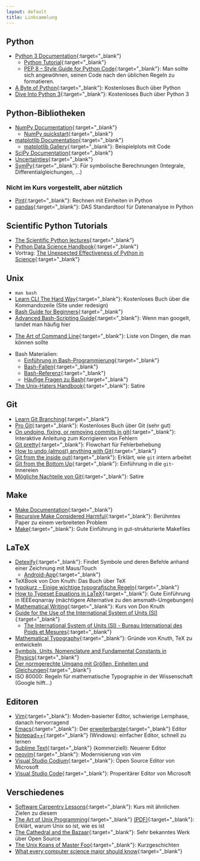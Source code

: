 ```yaml
---
layout: default
title: Linksammlung
---
```


## Python

- [Python 3 Documentation](https://docs.python.org/3/){:target="_blank"}
    - [Python Tutorial](https://docs.python.org/3/tutorial/index.html){:target="_blank"}
    - [PEP 8 – Style Guide for Python Code](https://www.python.org/dev/peps/pep-0008/){:target="_blank"}: Man sollte sich angewöhnen, seinen Code nach den üblichen Regeln zu formatieren.
- [A Byte of Python](http://www.swaroopch.com/notes/python/){:target="_blank"}: Kostenloses Buch über Python
- [Dive Into Python 3](http://www.diveintopython3.net/){:target="_blank"}: Kostenloses Buch über Python 3

## Python-Bibliotheken

- [NumPy Documentation](https://numpy.org/devdocs/user/){:target="_blank"}
    - [NumPy quickstart](https://numpy.org/devdocs/user/quickstart.html){:target="_blank"}
- [matplotlib Documentation](https://matplotlib.org/stable/users/index.html){:target="_blank"}
    - [matplotlib Gallery](https://matplotlib.org/stable/gallery/index.html){:target="_blank"}: Beispielplots mit Code
- [SciPy Documentation](https://scipy.github.io/devdocs/){:target="_blank"}
- [Uncertainties](https://pythonhosted.org/uncertainties/){:target="_blank"}
- [SymPy](http://sympy.org/en/index.html){:target="_blank"}: Für symbolische Berechnungen (Integrale, Differentialgleichungen, …)

### Nicht im Kurs vorgestellt, aber nützlich

- [Pint](https://pypi.python.org/pypi/Pint/){:target="_blank"}: Rechnen mit Einheiten in Python
- [pandas](http://pandas.pydata.org/){:target="_blank"}: DAS Standardtool für Datenanalyse in Python

## Scientific Python Tutorials

- [The Scientific Python lectures](https://github.com/jrjohansson/scientific-python-lectures){:target="_blank"}
- [Python Data Science Handbook](https://github.com/jakevdp/PythonDataScienceHandbook){:target="_blank"}
- Vortrag: [The Unexpected Effectiveness of Python in Science](https://www.youtube.com/watch?v=ZyjCqQEUa8o&t=10s){:target="_blank"}

## Unix

- `man bash`
- [Learn CLI The Hard Way](https://learncodethehardway.org/unix/){:target="_blank"}: Kostenloses Buch über die Kommandozeile (Site under redesign)
- [Bash Guide for Beginners](http://tldp.org/LDP/Bash-Beginners-Guide/html/index.html){:target="_blank"}
- [Advanced Bash-Scripting Guide](http://tldp.org/LDP/abs/html/index.html){:target="_blank"}: Wenn man googelt, landet man häufig hier
<!-- {Site seemss to not exist} - [To understand the command line…](http://geekblog.oneandoneis2.org/index.php/2012/09/30/to-understand-the-command-line){:target="_blank"}: Über die Logik der Shell -->
- [The Art of Command Line](https://github.com/jlevy/the-art-of-command-line){:target="_blank"}: Liste von Dingen, die man können sollte
<!-- {Subscription model} - [Learn Enough Command Line to Be Dangerous](http://www.learnenough.com/command-line){:target="_blank"}: Einführung in die Kommandozeile -->
- Bash Materialien:
    - [Einführung in Bash-Programmierung](http://mywiki.wooledge.org/BashGuide){:target="_blank"}
    - [Bash-Fallen](http://mywiki.wooledge.org/BashPitfalls){:target="_blank"}
    - [Bash-Referenz](http://mywiki.wooledge.org/BashSheet){:target="_blank"}
    - [Häufige Fragen zu Bash](http://mywiki.wooledge.org/BashFAQ){:target="_blank"}
- [The Unix-Haters Handbook](https://web.mit.edu/~simsong/www/ugh.pdf){:target="_blank"}: Satire

## Git

- [Learn Git Branching](http://learngitbranching.js.org/){:target="_blank"}
- [Pro Git](https://git-scm.com/book/en/v2){:target="_blank"}: Kostenloses Buch über Git (sehr gut)
- [On undoing, fixing, or removing commits in git](https://sethrobertson.github.io/GitFixUm/fixup.html){:target="_blank"}: Interaktive Anleitung zum Korrigieren von Fehlern
- [Git pretty](http://justinhileman.info/article/git-pretty/){:target="_blank"}: Flowchart für Fehlerbehebung
- [How to undo (almost) anything with Git](https://github.blog/2015-06-08-how-to-undo-almost-anything-with-git/){:target="_blank"}
- [Git from the inside out](https://codewords.recurse.com/issues/two/git-from-the-inside-out){:target="_blank"}: Erklärt, wie `git` intern arbeitet
- [Git from the Bottom Up](https://jwiegley.github.io/git-from-the-bottom-up/){:target="_blank"}: Einführung in die `git`-Innereien
- [Mögliche Nachteile von Git](https://youtu.be/CDeG4S-mJts){:target="_blank"}: Satire

## Make

- [Make Documentation](https://www.gnu.org/software/make/manual/make.html){:target="_blank"}
- [Recursive Make Considered Harmful](http://citeseerx.ist.psu.edu/viewdoc/download;jsessionid=6C8DF5B6B13CBFD5FCFCD59C2B8703B6?doi=10.1.1.20.2572&rep=rep1&type=pdf){:target="_blank"}: Berühmtes Paper zu einem verbreiteten Problem
- [Make](http://www.ploxiln.net/make.html){:target="_blank"}: Gute Einführung in gut-strukturierte Makefiles

## LaTeX

- [Detexify](https://detexify.kirelabs.org/classify.html){:target="_blank"}: Findet Symbole und deren Befehle anhand einer Zeichnung mit Maus/Touch
  - [Android-App](https://play.google.com/store/apps/details?id=website.marty.detexify){:target="_blank"}
- TeXBook von Don Knuth: Das Buch über TeX
- [typokurz – Einige wichtige typografische Regeln](http://zvisionwelt.files.wordpress.com/2012/01/typokurz.pdf){:target="_blank"}
- [How to Typeset Equations in LaTeX](http://moser-isi.ethz.ch/docs/typeset_equations.pdf){:target="_blank"}: Gute Einführung in IEEEeqnarray (mächtigere Alternative zu den amsmath-Umgebungen)
- [Mathematical Writing](http://tex.loria.fr/typographie/mathwriting.pdf){:target="_blank"}: Kurs von Don Knuth
- [Guide for the Use of the International System of Units (SI)](http://physics.nist.gov/cuu/pdf/sp811.pdf){:target="_blank"}
  - [The International System of Units (SI) - Bureau International des Poids et Mesures](https://www.bipm.org/documents/20126/41483022/SI-Brochure-9-EN.pdf/2d2b50bf-f2b4-9661-f402-5f9d66e4b507){:target="_blank"}
- [Mathematical Typography](http://www.ams.org/journals/bull/1979-01-02/S0273-0979-1979-14598-1/S0273-0979-1979-14598-1.pdf){:target="_blank"}: Gründe von Knuth, TeX zu entwickeln
- [Symbols, Units, Nomenclature and Fundamental Constants in Physics](https://iupap.org/wp-content/uploads/2021/03/A4.pdf){:target="_blank"}
- [Der normgerechte Umgang mit Größen, Einheiten und Gleichungen](https://scdn.rohde-schwarz.com/ur/pws/dl_downloads/dl_common_library/dl_brochures_and_datasheets/pdf_1/Normgerechter_Umgang_mit_Groessen_Einheiten_Gleichungen_bro_de_5214-5061-61_v0500.pdf){:target="_blank"}
- ISO 80000: Regeln für mathematische Typographie in der Wissenschaft (Google hilft…)

## Editoren

- [Vim](http://www.vim.org/){:target="_blank"}: Moden-basierter Editor, schwierige Lernphase, danach hervorragend
- [Emacs](https://www.gnu.org/software/emacs/emacs.html){:target="_blank"}: Der [erweiterbarste](https://xkcd.com/378/){:target="_blank"} Editor
- [Notepad++](https://notepad-plus-plus.org/){:target="_blank"} (Windows): einfacher Editor, schnell zu lernen
- [Sublime Text](https://www.sublimetext.com/download){:target="_blank"} (kommerziell): Neuerer Editor
- [neovim](http://neovim.io/){:target="_blank"}: Modernisierung von vim
- [Visual Studio Codium](https://vscodium.com/){:target="_blank"}: Open Source Editor von Microsoft
- [Visual Studio Code](https://code.visualstudio.com/){:target="_blank"}: Properitärer Editor von Microsoft

## Verschiedenes

- [Software Carpentry Lessons](http://software-carpentry.org/lessons.html){:target="_blank"}: Kurs mit ähnlichen Zielen zu diesem
- [The Art of Unix Programming](http://www.catb.org/~esr/writings/taoup/){:target="_blank"} [(PDF)](http://www.catb.org/esr/writings/taoup/html/graphics/taoup.pdf){:target="_blank"}: Erklärt, warum Unix so ist, wie es ist
- [The Cathedral and the Bazaar](http://www.catb.org/~esr/writings/cathedral-bazaar/cathedral-bazaar/){:target="_blank"}: Sehr bekanntes Werk über Open Source
- [The Unix Koans of Master Foo](http://www.catb.org/~esr/writings/unix-koans/){:target="_blank"}: Kurzgeschichten
- [What every computer science major should know](http://matt.might.net/articles/what-cs-majors-should-know/){:target="_blank"}
